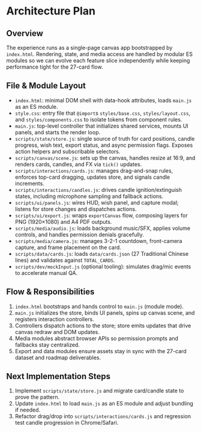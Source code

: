 # Architecture Plan

## Overview
The experience runs as a single-page canvas app bootstrapped by `index.html`. Rendering, state, and media access are handled by modular ES modules so we can evolve each feature slice independently while keeping performance tight for the 27-card flow.

## File & Module Layout
- `index.html`: minimal DOM shell with data-hook attributes, loads `main.js` as an ES module.
- `style.css`: entry file that `@import`s `styles/base.css`, `styles/layout.css`, and `styles/components.css` to isolate tokens from component rules.
- `main.js`: top-level controller that initializes shared services, mounts UI panels, and starts the render loop.
- `scripts/state/store.js`: single source of truth for card positions, candle progress, wish text, export status, and async permission flags. Exposes action helpers and subscribable selectors.
- `scripts/canvas/scene.js`: sets up the canvas, handles resize at 16:9, and renders cards, candles, and FX via `tick()` updates.
- `scripts/interactions/cards.js`: manages drag-and-snap rules, enforces top-card dragging, updates store, and signals candle increments.
- `scripts/interactions/candles.js`: drives candle ignition/extinguish states, including microphone sampling and fallback actions.
- `scripts/ui/panels.js`: wires HUD, wish panel, and capture modal; listens for store changes and dispatches actions.
- `scripts/ui/export.js`: wraps `exportCanvas` flow, composing layers for PNG (1920×1080) and A4 PDF outputs.
- `scripts/media/audio.js`: loads background music/SFX, applies volume controls, and handles permission denials gracefully.
- `scripts/media/camera.js`: manages 3-2-1 countdown, front-camera capture, and frame placement on the card.
- `scripts/data/cards.js`: loads `data/cards.json` (27 Traditional Chinese lines) and validates against `TOTAL_CARDS`.
- `scripts/dev/mockInput.js` (optional tooling): simulates drag/mic events to accelerate manual QA.

## Flow & Responsibilities
1. `index.html` bootstraps and hands control to `main.js` (module mode).
2. `main.js` initializes the store, binds UI panels, spins up canvas scene, and registers interaction controllers.
3. Controllers dispatch actions to the store; store emits updates that drive canvas redraw and DOM updates.
4. Media modules abstract browser APIs so permission prompts and fallbacks stay centralized.
5. Export and data modules ensure assets stay in sync with the 27-card dataset and roadmap deliverables.

## Next Implementation Steps
1. Implement `scripts/state/store.js` and migrate card/candle state to prove the pattern.
2. Update `index.html` to load `main.js` as an ES module and adjust bundling if needed.
3. Refactor drag/drop into `scripts/interactions/cards.js` and regression test candle progression in Chrome/Safari.
